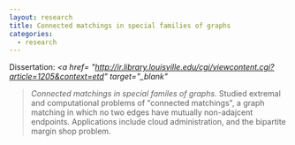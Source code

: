 ```yaml
---
layout: research
title: Connected matchings in special families of graphs
categories:
  - research
---
```


Dissertation: <em><a href=
  "http://ir.library.louisville.edu/cgi/viewcontent.cgi?article=1205&context=etd"
  target="_blank"
  >Connected matchings in special familes of
  graphs</a></em>.</h2>
Studied extremal and computational problems of "connected matchings",
a graph matching in which no two edges have mutually non-adajcent
endpoints. Applications include cloud administration, and the
bipartite margin shop problem.
